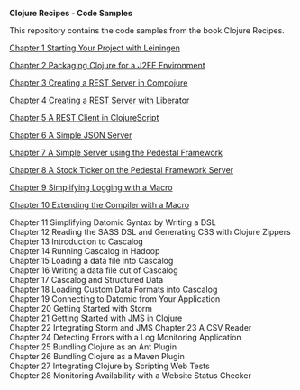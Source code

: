 **Clojure Recipes - Code Samples**

This repository contains the code samples from the book Clojure Recipes. 

[Chapter 1 Starting Your Project with Leiningen](https://github.com/juliangamble/clojure-recipes/tree/master/ch-01-leiningen)

[Chapter 2 Packaging Clojure for a J2EE Environment](https://github.com/juliangamble/clojure-recipes/tree/master/ch-02-packaging-J2EE)

[Chapter 3 Creating a REST Server in Compojure](https://github.com/juliangamble/clojure-recipes/tree/master/ch-03-rest-server-compojure)

[Chapter 4 Creating a REST Server with Liberator](https://github.com/juliangamble/clojure-recipes/tree/master/ch-04-rest-server-liberator)

[Chapter 5 A REST Client in ClojureScript](https://github.com/juliangamble/clojure-recipes/tree/master/ch-05-rest-client-clojurescript)

[Chapter 6 A Simple JSON Server](https://github.com/juliangamble/clojure-recipes/tree/master/ch-06-json-server)

[Chapter 7 A Simple Server using the Pedestal Framework](https://github.com/juliangamble/clojure-recipes/tree/master/ch-07-pedestal-server)

[Chapter 8 A Stock Ticker on the Pedestal Framework Server](https://github.com/juliangamble/clojure-recipes/tree/master/ch-08-pedestal-stock-ticker)

[Chapter 9 Simplifying Logging with a Macro](https://github.com/juliangamble/clojure-recipes/tree/master/ch-09-macro-simplifying-logging)

[Chapter 10 Extending the Compiler with a Macro](https://github.com/juliangamble/clojure-recipes/tree/master/ch-10-macro-extending-the-compiler)

Chapter 11 Simplifying Datomic Syntax by Writing a DSL  
Chapter 12 Reading the SASS DSL and Generating CSS with  Clojure Zippers  
Chapter 13 Introduction to Cascalog  
Chapter 14 Running Cascalog in Hadoop  
Chapter 15 Loading a data file into Cascalog  
Chapter 16 Writing a data file out of Cascalog  
Chapter 17 Cascalog and Structured Data  
Chapter 18 Loading Custom Data Formats into Cascalog  
Chapter 19 Connecting to Datomic from Your Application  
Chapter 20 Getting Started with Storm  
Chapter 21 Getting Started with JMS in Clojure  
Chapter 22 Integrating Storm and JMS 
Chapter 23 A CSV Reader  
Chapter 24 Detecting Errors with a Log Monitoring Application  
Chapter 25 Bundling Clojure as an Ant Plugin  
Chapter 26 Bundling Clojure as a Maven Plugin  
Chapter 27 Integrating Clojure by Scripting Web Tests  
Chapter 28 Monitoring Availability with a Website Status Checker  
